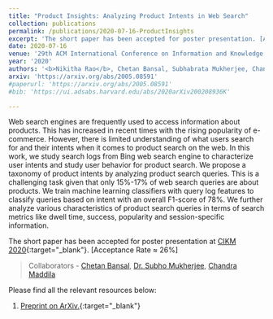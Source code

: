 ```yaml
---
title: "Product Insights: Analyzing Product Intents in Web Search"
collection: publications
permalink: /publications/2020-07-16-ProductInsights
excerpt: 'The short paper has been accepted for poster presentation. [Acceptance Rate ≈ 26%]'
date: 2020-07-16
venue: '29th ACM International Conference on Information and Knowledge Management (CIKM)'
year: '2020'
authors: '<b>Nikitha Rao</b>, Chetan Bansal, Subhabrata Mukherjee, Chandra Maddila'
arxiv: 'https://arxiv.org/abs/2005.08591'
#paperurl: 'https://arxiv.org/abs/2005.08591'
#bib: 'https://ui.adsabs.harvard.edu/abs/2020arXiv200208936K'

---
```

Web search engines are frequently used to access information about products. This has increased in recent times with the rising popularity of e-commerce. However, there is limited understanding of what users search for and their intents when it comes to product search on the web. In this work, we study search logs from Bing web search engine to characterize user intents and study user behavior for product search. We propose a taxonomy of product intents by analyzing product search queries. This is a challenging task given that only 15%-17% of web search queries are about products. We train machine learning classifiers with query log features to classify queries based on intent with an overall F1-score of 78%. We further analyze various characteristics of product search queries in terms of search metrics like dwell time, success, popularity and session-specific information.

The short paper has been accepted for poster presentation at [CIKM 2020](https://www.cikm2020.org/){:target="_blank"}. [Acceptance Rate ≈ 26%]

> Collaborators - [Chetan Bansal](https://www.microsoft.com/en-us/research/people/chetanb/), [Dr. Subho Mukherjee](https://www.microsoft.com/en-us/research/people/submukhe/), [Chandra Maddila](https://www.microsoft.com/en-us/research/people/chmaddil/)

Please find all the relevant resources below:
1. [Preprint on ArXiv.](https://arxiv.org/abs/2005.08591){:target="_blank"}